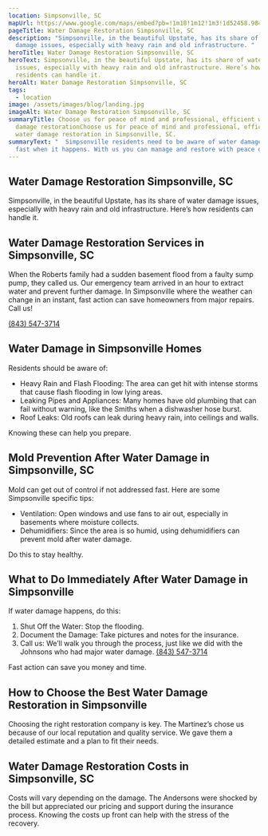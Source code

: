 ```yaml
---
location: Simpsonville, SC
mapUrl: https://www.google.com/maps/embed?pb=!1m18!1m12!1m3!1d52458.98408556325!2d-82.29384566678313!3d34.73829567649269!2m3!1f0!2f0!3f0!3m2!1i1024!2i768!4f13.1!3m3!1m2!1s0x885826fe21584c9f%3A0x30146eb169fff2a4!2sSimpsonville%2C%20SC%2C%20USA!5e0!3m2!1sen!2sph!4v1728739237411!5m2!1sen!2sph
pageTitle: Water Damage Restoration Simpsonville, SC
description: "Simpsonville, in the beautiful Upstate, has its share of water
  damage issues, especially with heavy rain and old infrastructure. "
heroTitle: Water Damage Restoration Simpsonville, SC
heroText: Simpsonville, in the beautiful Upstate, has its share of water damage
  issues, especially with heavy rain and old infrastructure. Here’s how
  residents can handle it.
heroAlt: Water Damage Restoration Simpsonville, SC
tags:
  - location
image: /assets/images/blog/landing.jpg
imageAlt: Water Damage Restoration Simpsonville, SC
summaryTitle: Choose us for peace of mind and professional, efficient water
  damage restorationChoose us for peace of mind and professional, efficient
  water damage restoration in Simpsonville, SC.
summaryText: "  Simpsonville residents need to be aware of water damage and act
  fast when it happens. With us you can manage and restore with peace of mind."
---
```

## Water Damage Restoration Simpsonville, SC

Simpsonville, in the beautiful Upstate, has its share of water damage issues, especially with heavy rain and old infrastructure. Here’s how residents can handle it.

## Water Damage Restoration Services in Simpsonville, SC

When the Roberts family had a sudden basement flood from a faulty sump pump, they called us. Our emergency team arrived in an hour to extract water and prevent further damage. In Simpsonville where the weather can change in an instant, fast action can save homeowners from major repairs. Call us! 

[(843) 547-3714](tel:8435473714)

## Water Damage in Simpsonville Homes

Residents should be aware of:

* Heavy Rain and Flash Flooding: The area can get hit with intense storms that cause flash flooding in low lying areas.
* Leaking Pipes and Appliances: Many homes have old plumbing that can fail without warning, like the Smiths when a dishwasher hose burst.
* Roof Leaks: Old roofs can leak during heavy rain, into ceilings and walls.

Knowing these can help you prepare.

## Mold Prevention After Water Damage in Simpsonville, SC

Mold can get out of control if not addressed fast. Here are some Simpsonville specific tips:

* Ventilation: Open windows and use fans to air out, especially in basements where moisture collects.
* Dehumidifiers: Since the area is so humid, using dehumidifiers can prevent mold after water damage.

Do this to stay healthy.

## What to Do Immediately After Water Damage in Simpsonville

If water damage happens, do this:

1. Shut Off the Water: Stop the flooding.
2. Document the Damage: Take pictures and notes for the insurance.
3. Call us: We’ll walk you through the process, just like we did with the Johnsons who had major water damage. [(843) 547-3714](tel:8435473714)

Fast action can save you money and time.

## How to Choose the Best Water Damage Restoration in Simpsonville

Choosing the right restoration company is key. The Martinez’s chose us because of our local reputation and quality service. We gave them a detailed estimate and a plan to fit their needs.

## Water Damage Restoration Costs in Simpsonville, SC

Costs will vary depending on the damage. The Andersons were shocked by the bill but appreciated our pricing and support during the insurance process. Knowing the costs up front can help with the stress of the recovery.
